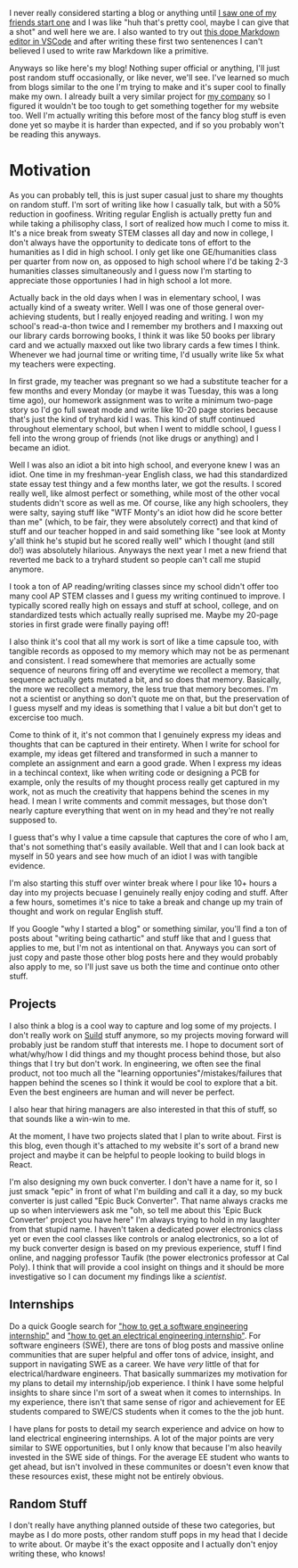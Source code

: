 I never really considered starting a blog or anything until [I saw one of my friends start one](https://astrid.tech/blog/) and I was like "huh that's pretty cool, maybe I can give that a shot" and well here we are. I also wanted to try out [this dope Markdown editor in VSCode](https://github.com/yzhang-gh/vscode-markdown) and after writing these first two sentenences I can't believed I used to write raw Markdown like a primitive. 

Anyways so like here's my blog! Nothing super official or anything, I'll just post random stuff occasionally, or like never, we'll see. I've learned so much from blogs similar to the one I'm trying to make and it's super cool to finally make my own. I already built a very similar project for [my company](http://suild.com/) so I figured it wouldn't be too tough to get something together for my website too. Well I'm actually writing this before most of the fancy blog stuff is even done yet so maybe it is harder than expected, and if so you probably won't be reading this anyways. 

# Motivation

As you can probably tell, this is just super casual just to share my thoughts on random stuff. I'm sort of writing like how I casually talk, but with a 50% reduction in goofiness. Writing regular English is actually pretty fun and while taking a philisophy class, I sort of realized how much I come to miss it. It's a nice break from sweaty STEM classes all day and now in college, I don't always have the opportunity to dedicate tons of effort to the humanities as I did in high school. I only get like one GE/humanities class per quarter from now on, as opposed to high school where I'd be taking 2-3 humanities classes simultaneously and I guess now I'm starting to appreciate those opportunies I had in high school a lot more. 

Actually back in the old days when I was in elementary school, I was actually kind of a sweaty writer. Well I was one of those general over-achieving students, but I really enjoyed reading and writing. I won my school's read-a-thon twice and I remember my brothers and I maxxing out our library cards borrowing books, I think it was like 50 books per library card and we actually maxxed out like two library cards a few times I think. Whenever we had journal time or writing time, I'd usually write like 5x what my teachers were expecting. 

In first grade, my teacher was pregnant so we had a substitute teacher for a few months and every Monday (or maybe it was Tuesday, this was a long time ago), our homework assignment was to write a minimum two-page story so I'd go full sweat mode and write like 10-20 page stories because that's just the kind of tryhard kid I was. This kind of stuff continued throughout elementary school, but when I went to middle school, I guess I fell into the wrong group of friends (not like drugs or anything) and I became an idiot.

Well I was also an idiot a bit into high school, and everyone knew I was an idiot. One time in my freshman-year English class, we had this standardized state essay test thingy and a few months later, we got the results. I scored really well, like almost perfect or something, while most of the other vocal students didn't score as well as me. Of course, like any high schoolers, they were salty, saying stuff like "WTF Monty's an idiot how did he score better than me" (which, to be fair, they were absolutely correct) and that kind of stuff and our teacher hopped in and said something like "see look at Monty y'all think he's stupid but he scored really well" which I thought (and still do!) was absolutely hilarious. Anyways the next year I met a new friend that reverted me back to a tryhard student so people can't call me stupid anymore. 

I took a ton of AP reading/writing classes since my school didn't offer too many cool AP STEM classes and I guess my writing continued to improve. I typically scored really high on essays and stuff at school, college, and on standardized tests which actually really suprised me. Maybe my 20-page stories in first grade were finally paying off!

I also think it's cool that all my work is sort of like a time capsule too, with tangible records as opposed to my memory which may not be as permenant and consistent. I read somewhere that memories are actually some sequence of neurons firing off and everytime we recollect a memory, that sequence actually gets mutated a bit, and so does that memory. Basically, the more we recollect a memory, the less true that memory becomes. I'm not a scientist or anything so don't quote me on that, but the preservation of I guess myself and my ideas is something that I value a bit but don't get to excercise too much. 

Come to think of it, it's not common that I genuinely express my ideas and thoughts that can be captured in their entirety. When I write for school for example, my ideas get filtered and transformed in such a manner to complete an assignment and earn a good grade. When I express my ideas in a techincal context, like when writing code or designing a PCB for example, only the results of my thought process really get captured in my work, not as much the creativity that happens behind the scenes in my head. I mean I write comments and commit messages, but those don't nearly capture everything that went on in my head and they're not really supposed to. 

I guess that's why I value a time capsule that captures the core of who I am, that's not something that's easily available. Well that and I can look back at myself in 50 years and see how much of an idiot I was with tangible evidence.

I'm also starting this stuff over winter break where I pour like 10+ hours a day into my projects becuase I genuinely really enjoy coding and stuff. After a few hours, sometimes it's nice to take a break and change up my train of thought and work on regular English stuff.

If you Google "why I started a blog" or something similar, you'll find a ton of posts about "writing being cathartic" and stuff like that and I guess that applies to me, but I'm not as intentional on that. Anyways you can sort of just copy and paste those other blog posts here and they would probably also apply to me, so I'll just save us both the time and continue onto other stuff.

## Projects

I also think a blog is a cool way to capture and log some of my projects. I don't really work on [Suild](http://suild.com/) stuff anymore, so my projects moving forward will probably just be random stuff that interests me. I hope to document sort of what/why/how I did things and my thought process behind those, but also things that I try but don't work. In engineering, we often see the final product, not too much all the "learning opportunies"/mistakes/failures that happen behind the scenes so I think it would be cool to explore that a bit. Even the best engineers are human and will never be perfect. 

I also hear that hiring managers are also interested in that this of stuff, so that sounds like a win-win to me.  

At the moment, I have two projects slated that I plan to write about. First is this blog, even though it's attached to my website it's sort of a brand new project and maybe it can be helpful to people looking to build blogs in React.

I'm also designing my own buck converter. I don't have a name for it, so I just smack "epic" in front of what I'm building and call it a day, so my buck converter is just called "Epic Buck Converter". That name always cracks me up so when interviewers ask me "oh, so tell me about this 'Epic Buck Converter' project you have here" I'm always trying to hold in my laughter from that stupid name. I haven't taken a dedicated power electronics class yet or even the cool classes like controls or analog electronics, so a lot of my buck converter design is based on my previous experience, stuff I find online, and nagging professor Taufik (the power electronics professor at Cal Poly). I think that will provide a cool insight on things and it should be more investigative so I can document my findings like a *scientist*.

## Internships

Do a quick Google search for ["how to get a software engineering internship"](https://lmgtfy.app/?q=how+to+get+a+software+engineering+internship) and ["how to get an electrical engineering internship"](https://lmgtfy.app/?q=how+to+get+an+electrical+engineering+internship). For software engineers (SWE), there are tons of blog posts and massive online communities that are super helpful and offer tons of advice, insight, and support in navigating SWE as a career. We have *very* little of that for electrical/hardware engineers. That basically summarizes my motivation for my plans to detail my internship/job experience. I think I have some helpful insights to share since I'm sort of a sweat when it comes to internships. In my experience, there isn't that same sense of rigor and achievement for EE students compared to SWE/CS students when it comes to the the job hunt.

I have plans for posts to detail my search experience and advice on how to land electrical engineering internships. A lot of the major points are very similar to SWE opportunities, but I only know that because I'm also heavily invested in the SWE side of things. For the average EE student who wants to get ahead, but isn't involved in these communites or doesn't even know that these resources exist, these might not be entirely obvious.  

## Random Stuff

I don't really have anything planned outside of these two categories, but maybe as I do more posts, other random stuff pops in my head that I decide to write about. Or maybe it's the exact opposite and I actually don't enjoy writing these, who knows!